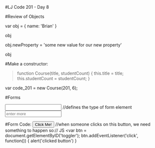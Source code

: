#LJ Code 201 - Day 8

#Review of Objects

var obj = {
  name: 'Brian'
}

obj

obj.newProperty = 'some new value for our new property'

obj

#Make a constructor:

>function Course(title, studentCount) {
>  this.title = title;
>  this.studentCount = studentCount;
>}

var code_201 = new Course(201, 6);

#Forms

<form>
  <input type = "text"> //defines the type of form element
  <input type = "text" placeholder="enter more">

</form>

#Form Code:
<button id="toggler">Click Me!</button>
//when someone clicks on this button, we need something to happen so://
JS
<var btn = document.getElementByID('toggler');
btn.addEventListener('click', function()) {
  alert('clicked button')
}
